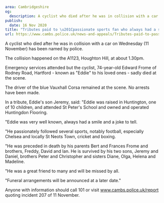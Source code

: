 ```yaml
area: Cambridgeshire
og:
  description: A cyclist who died after he was in collision with a car on Wednesday (11 November) has been named by police.
publish:
  date: 16 Nov 2020
title: "Tributes paid to \u201Cpassionate sports fan who always had a smile\u201D"
url: https://www.cambs.police.uk/news-and-appeals/Tributes-paid-to-passionate-sports-fan-who-always-had-a-smile
```

A cyclist who died after he was in collision with a car on Wednesday (11 November) has been named by police.

The collision happened on the A1123, Houghton Hill, at about 1.30pm.

Emergency services attended but the cyclist, 74-year-old Edward Frome of Rodney Road, Hartford - known as "Eddie" to his loved ones - sadly died at the scene.

The driver of the blue Vauxhall Corsa remained at the scene. No arrests have been made.

In a tribute, Eddie's son Jeremy, said: "Eddie was raised in Huntington, one of 10 children, and attended St Peter's School and owned and operated Huntingdon Flooring.

"Eddie was very well known, always had a smile and a joke to tell.

"He passionately followed several sports, notably football, especially Chelsea and locally St Neots Town, cricket and boxing.

"He was preceded in death by his parents Bert and Frances Frome and brothers, Freddy, David and Ian. He is survived by his two sons, Jeremy and Daniel, brothers Peter and Christopher and sisters Diane, Olga, Helena and Madeline.

"He was a great friend to many and will be missed by all.

"Funeral arrangements will be announced at a later date."

Anyone with information should call 101 or visit www.cambs.police.uk/report quoting incident 207 of 11 November.
